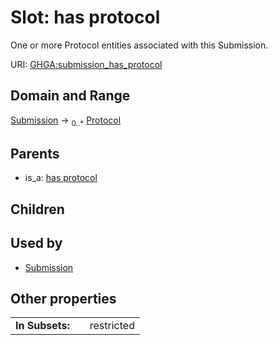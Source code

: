 
# Slot: has protocol


One or more Protocol entities associated with this Submission.

URI: [GHGA:submission_has_protocol](https://w3id.org/GHGA/submission_has_protocol)


## Domain and Range

[Submission](Submission.md) &#8594;  <sub>0..\*</sub> [Protocol](Protocol.md)

## Parents

 *  is_a: [has protocol](has_protocol.md)

## Children


## Used by

 * [Submission](Submission.md)

## Other properties

|  |  |  |
| --- | --- | --- |
| **In Subsets:** | | restricted |


